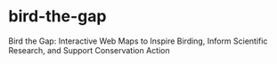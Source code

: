 # bird-the-gap
Bird the Gap: Interactive Web Maps to Inspire Birding, Inform Scientific Research, and Support Conservation Action
